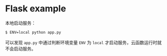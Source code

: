 # Flask example

本地启动服务：

```bash
$ ENV=local python app.py
```

可以发现 `app.py` 中通过判断环境变量 `ENV` 为 `local` 才启动服务，云函数运行时就不会启动服务。
